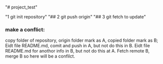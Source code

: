 "# project_test" 

"1 git init repository"
"## 2 git push origin"
"## 3 git fetch to update"
### make a conflict:
copy folder of repository, origin folder mark as A, copied folder mark as B;
Eidt file README.md, comit and push in A, but not do this in B.
Eidt file README.md for anothor info in B, but not do this at A.
Fetch remote B, merge B so here will be a confilct.


